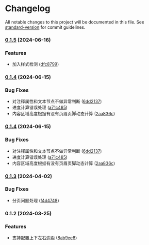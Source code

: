 # Changelog

All notable changes to this project will be documented in this file. See [standard-version](https://github.com/conventional-changelog/standard-version) for commit guidelines.

### [0.1.5](https://github.com/asdw741111/jspdf-pro/compare/v0.1.4...v0.1.5) (2024-06-16)


### Features

* 加入样式检测 ([dfc8799](https://github.com/asdw741111/jspdf-pro/commit/dfc8799d4d6bd1a1e0c7a5a7a86dcf7f9c04dd92))

### [0.1.4](https://github.com/asdw741111/jspdf-pro/compare/v0.1.3...v0.1.4) (2024-06-15)


### Bug Fixes

* 对注释属性和文本节点不做异常判断 ([6dd2137](https://github.com/asdw741111/jspdf-pro/commit/6dd2137e54667dc3f179dfc57aa5e382925fee10))
* 进度计算错误处理 ([a71c485](https://github.com/asdw741111/jspdf-pro/commit/a71c485595d443f5ced6eed3a1d8fba078f31eef))
* 内容区域高度根据有没有页眉页脚动态计算 ([2aa836c](https://github.com/asdw741111/jspdf-pro/commit/2aa836cfe3b4cca9df40bc542625b0a5170fb79b))

### [0.1.4](https://github.com/asdw741111/jspdf-pro/compare/v0.1.3...v0.1.4) (2024-06-15)


### Bug Fixes

* 对注释属性和文本节点不做异常判断 ([6dd2137](https://github.com/asdw741111/jspdf-pro/commit/6dd2137e54667dc3f179dfc57aa5e382925fee10))
* 进度计算错误处理 ([a71c485](https://github.com/asdw741111/jspdf-pro/commit/a71c485595d443f5ced6eed3a1d8fba078f31eef))
* 内容区域高度根据有没有页眉页脚动态计算 ([2aa836c](https://github.com/asdw741111/jspdf-pro/commit/2aa836cfe3b4cca9df40bc542625b0a5170fb79b))

### [0.1.3](https://github.com/asdw741111/jspdf-pro/compare/v0.1.2...v0.1.3) (2024-04-02)


### Bug Fixes

* 分页问题处理 ([f4d4748](https://github.com/asdw741111/jspdf-pro/commit/f4d4748a99729661c4954ae8de6e8f79d9b88bbd))

### 0.1.2 (2024-03-25)


### Features

* 支持配置上下左右边距 ([8ab9ee8](https://github.com/asdw741111/jspdf-pro/commit/8ab9ee864b33bee06d9d2f016ae7193a9e1796d9))
